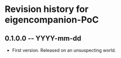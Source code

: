 # Revision history for eigencompanion-PoC

## 0.1.0.0 -- YYYY-mm-dd

* First version. Released on an unsuspecting world.
